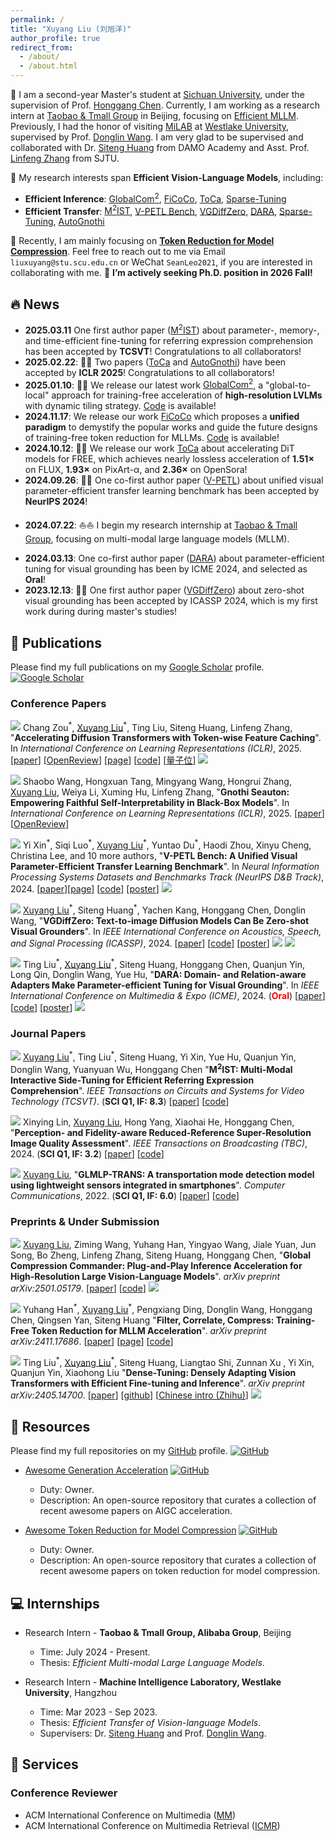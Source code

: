 ```yaml
---
permalink: /
title: "Xuyang Liu (刘旭洋)"
author_profile: true
redirect_from: 
  - /about/
  - /about.html
---
```



🌈 I am a second-year Master's student at [Sichuan University](https://en.scu.edu.cn/), under the supervision of Prof. [Honggang Chen](https://sites.google.com/view/honggangchen/). Currently, I am working as a research intern at [Taobao & Tmall Group](https://talent.taotian.com/) in Beijing, focusing on [Efficient MLLM](https://github.com/lijiannuist/Efficient-Multimodal-LLMs-Survey). <!--Previously, I had the honor of visiting the [VIP Lab](https://zhengfenglab.com/) at [SUSTech](https://www.sustech.edu.cn/en/), supervised by Prof. [Feng Zheng](https://faculty.sustech.edu.cn/?tagid=fengzheng&go=1&iscss=1&snapid=1&lang=en).--> Previously, I had the honor of visiting [MiLAB](https://milab.westlake.edu.cn/) at [Westlake University](https://www.westlake.edu.cn/), supervised by Prof. [Donglin Wang](https://en.westlake.edu.cn/faculty/donglin-wang.html). I am very glad to be supervised and collaborated with Dr. [Siteng Huang](https://kyonhuang.top/) from DAMO Academy and Asst. Prof. [Linfeng Zhang](http://www.zhanglinfeng.tech/) from SJTU.

<!-- 📌 My research interests span **Efficient Multi-modal Large Language Models**, including:

* **Discrimination**: [visual grounding](https://github.com/linhuixiao/Awesome-Visual-Grounding) and [referring video object segmentation](https://github.com/gaomingqi/Awesome-Video-Object-Segmentation).
* **Adaptation**: [parameter-efficient transfer learning](https://github.com/synbol/Awesome-Parameter-Efficient-Transfer-Learning) and [model compression](https://github.com/MingSun-Tse/Efficient-Deep-Learning).  
* **Reconstruction**: [super-resolution](https://github.com/ChaofWang/Awesome-Super-Resolution) and [image quality assessment](https://github.com/chaofengc/Awesome-Image-Quality-Assessment).
* **Generation**: [text-to-image generation](https://github.com/AlonzoLeeeooo/awesome-text-to-image-studies) and [text-to-video generation](https://github.com/soraw-ai/Awesome-Text-to-Video-Generation). -->

📌 My research interests span **Efficient Vision-Language Models**, including:
* **Efficient Inference**: [GlobalCom<sup>2</sup>](https://arxiv.org/abs/2501.05179), [FiCoCo](https://arxiv.org/abs/2411.17686), [ToCa](https://arxiv.org/abs/2410.05317), [Sparse-Tuning](https://arxiv.org/abs/2405.14700)
* **Efficient Transfer**: [M<sup>2</sup>IST](https://arxiv.org/abs/2407.01131), [V-PETL Bench](https://openreview.net/forum?id=yS1dUkQFnu), [VGDiffZero](https://arxiv.org/abs/2309.01141), [DARA](https://arxiv.org/abs/2405.06217), [Sparse-Tuning](https://arxiv.org/abs/2405.14700), [AutoGnothi](https://arxiv.org/abs/2410.21815)

📢 Recently, I am mainly focusing on **[Token Reduction for Model Compression](https://github.com/xuyang-liu16/Awesome-Token-Reduction-for-Model-Compression)**. Feel free to reach out to me via Email `liuxuyang@stu.scu.edu.cn` or WeChat `SeanLeo2021`, if you are interested in collaborating with me. 🙋 **I’m actively seeking Ph.D. position in 2026 Fall!**


## 🔥 News

* **2025.03.11** One first author paper ([M<sup>2</sup>IST](https://arxiv.org/abs/2407.01131)) about parameter-, memory-, and time-efficient fine-tuning for referring expression comprehension has been accepted by **TCSVT**! Congratulations to all collaborators!
* **2025.02.22**: 🎊🎊 Two papers ([ToCa](https://arxiv.org/abs/2410.05317) and [AutoGnothi](https://arxiv.org/abs/2410.21815)) have been accepted by **ICLR 2025**! Congratulations to all collaborators!
* **2025.01.10**: 🤗🤗 We release our latest work [GlobalCom<sup>2</sup>](https://arxiv.org/abs/2501.05179), a "global-to-local" approach for training-free acceleration of **high-resolution LVLMs** with dynamic tiling strategy. [Code](https://github.com/xuyang-liu16/GlobalCom2) is available!
* **2024.11.17**: We release our work [FiCoCo](https://ficoco-accelerate.github.io/) which proposes a **unified paradigm** to demystify the popular works and guide the future designs of training-free token reduction for MLLMs. [Code](https://github.com/kawhiiiileo/FiCoCo) is available!
* **2024.10.12**: 🚀🚀 We release our work [ToCa](https://arxiv.org/abs/2410.05317) about accelerating DiT models for FREE, which achieves nearly lossless acceleration of **1.51×** on FLUX, **1.93×** on PixArt-α, and **2.36×** on OpenSora! 
* **2024.09.26**: 🎊🎊 One co-first author paper ([V-PETL](https://openreview.net/forum?id=yS1dUkQFnu)) about unified visual parameter-efficient transfer learning benchmark has been accepted by **NeurIPS 2024**! 
<!-- * **2024.09.18**: One paper ([PFIQA](https://arxiv.org/abs/2405.09472)) about reference-reduced image quality assessment has been accepted by IEEE Transactions on Broadcasting! -->
* **2024.07.22**: ⛵⛵ I begin my research internship at [Taobao & Tmall Group](https://talent.taotian.com/), focusing on multi-modal large language models (MLLM).
<!-- * **[May 24, 2024]** One co-first author paper ([Sparse-Tuning](https://arxiv.org/abs/2405.14700)) about efficient fine-tuning and inference for Vision Transformers has been released! -->
* **2024.03.13**: One co-first author paper ([DARA](https://arxiv.org/abs/2405.06217)) about parameter-efficient tuning for visual grounding has been by ICME 2024, and selected as **Oral**! 
* **2023.12.13**: 🎊🎊 One first author paper ([VGDiffZero](https://arxiv.org/abs/2309.01141)) about zero-shot visual grounding has been accepted by ICASSP 2024, which is my first work during during master's studies! 


## 📝 Publications 
Please find my full publications on my [Google Scholar](https://scholar.google.com/citations?user=9VhMC1QAAAAJ&hl=en) profile. <a href="https://scholar.google.com/citations?user=9VhMC1QAAAAJ" target="_blank"><img src="https://img.shields.io/badge/dynamic/json?label=Paper%20Citations&query=total_citations&url=https%3A%2F%2Fcse.bth.se%2F~fer%2Fgooglescholar-api%2Fgooglescholar.php%3Fuser%3D9VhMC1QAAAAJ&logo=googlescholar&style=social" alt="Google Scholar"></a>

### Conference Papers

<a href="https://openreview.net/forum?id=yYZbZGo4ei" target="_blank"><img src="https://img.shields.io/badge/ICLR-2025-blue?style=flat-square"></a> Chang Zou<sup>\*</sup>, <u>Xuyang Liu</u><sup>\*</sup>, Ting Liu, Siteng Huang, Linfeng Zhang, &quot;**Accelerating Diffusion Transformers with Token-wise Feature Caching**&quot;. In *International Conference on Learning Representations (ICLR)*, 2025. [[paper](https://arxiv.org/pdf/2410.05317)] [[OpenReview](https://openreview.net/forum?id=yYZbZGo4ei)] [[page](https://toca2024.github.io/ToCa/)] [[code](https://github.com/Shenyi-Z/ToCa)] [[量子位](https://mp.weixin.qq.com/s/ZqVWslSEdjX00VMf6RqtcA)] <a href="https://github.com/Shenyi-Z/ToCa" target="_blank"><img src="https://img.shields.io/github/stars/Shenyi-Z/ToCa?style=social"></a>

<a href="https://openreview.net/forum?id=UvMSKonce8" target="_blank"><img src="https://img.shields.io/badge/ICLR-2025-blue?style=flat-square"></a> Shaobo Wang, Hongxuan Tang, Mingyang Wang, Hongrui Zhang, <u>Xuyang Liu</u>, Weiya Li, Xuming Hu, Linfeng Zhang, &quot;**Gnothi Seauton: Empowering Faithful Self-Interpretability in Black-Box Models**&quot;. In *International Conference on Learning Representations (ICLR)*, 2025. [[paper](https://arxiv.org/pdf/2410.21815)] [[OpenReview](https://openreview.net/forum?id=UvMSKonce8)]

<a href="https://openreview.net/forum?id=yS1dUkQFnu" target="_blank"><img src="https://img.shields.io/badge/NeurIPS-2024-blue?style=flat-square"></a> Yi Xin<sup>\*</sup>, Siqi Luo<sup>\*</sup>, <u>Xuyang Liu</u><sup>\*</sup>, Yuntao Du<sup>\*</sup>, Haodi Zhou, Xinyu Cheng, Christina Lee, and 10 more authors, &quot;**V-PETL Bench: A Unified Visual Parameter-Efficient Transfer Learning Benchmark**&quot;. In *Neural Information Processing Systems Datasets and Benchmarks Track (NeurlPS D&B Track)*, 2024. [[paper](https://openreview.net/forum?id=yS1dUkQFnu)][[page](https://v-petl-bench.github.io/)] [[code](https://github.com/synbol/Parameter-Efficient-Transfer-Learning-Benchmark)] [[poster](https://neurips.cc/virtual/2024/poster/97434)] <a href="https://github.com/synbol/Parameter-Efficient-Transfer-Learning-Benchmark" target="_blank"><img src="https://img.shields.io/github/stars/synbol/Parameter-Efficient-Transfer-Learning-Benchmark?style=social"></a>

<a href="https://ieeexplore.ieee.org/document/10445945" target="_blank"><img src="https://img.shields.io/badge/ICASSP-2024-blue?style=flat-square"></a> <u>Xuyang Liu</u><sup>\*</sup>, Siteng Huang<sup>\*</sup>, Yachen Kang, Honggang Chen, Donglin Wang, &quot;**VGDiffZero: Text-to-image Diffusion Models Can Be Zero-shot Visual Grounders**&quot;. In *IEEE International Conference on Acoustics, Speech, and Signal Processing (ICASSP)*, 2024. [[paper](https://arxiv.org/pdf/2309.01141.pdf)] [[code](https://github.com/xuyang-liu16/VGDiffZero)] [[poster](/files/ICASSP-2024-VGDiffZero-Poster.pdf)] <a href="https://github.com/xuyang-liu16/VGDiffZero" target="_blank"><img src="https://img.shields.io/github/stars/xuyang-liu16/VGDiffZero?style=social"></a> <a href="https://scholar.google.com/citations?view_op=view_citation&hl=zh-CN&user=9VhMC1QAAAAJ&citation_for_view=9VhMC1QAAAAJ:ULOm3_A8WrAC" target="_blank"><img src="https://img.shields.io/badge/dynamic/json?label=citations&query=publications.0.citations&url=https%3A%2F%2Fcse.bth.se%2F~fer%2Fgooglescholar-api%2Fgooglescholar.php%3Fuser%3D9VhMC1QAAAAJ&logo=googlescholar&style=social"></a>

<a href="https://ieeexplore.ieee.org/document/10688132" target="_blank"><img src="https://img.shields.io/badge/ICME-2024-blue?style=flat-square"></a> Ting Liu<sup>\*</sup>, <u>Xuyang Liu</u><sup>\*</sup>, Siteng Huang, Honggang Chen, Quanjun Yin, Long Qin, Donglin Wang, Yue Hu, &quot;**DARA: Domain- and Relation-aware Adapters Make Parameter-efficient Tuning for Visual Grounding**&quot;. In *IEEE International Conference on Multimedia & Expo (ICME)*, 2024. (<span style="color: red">**Oral**</span>) [[paper](https://arxiv.org/pdf/2405.06217)] [[code](https://github.com/liuting20/DARA)] [[poster](/files/ICME-2024-DARA-Poster.pdf)] <a href="https://github.com/liuting20/DARA" target="_blank"><img src="https://img.shields.io/github/stars/liuting20/DARA?style=social"></a>


### Journal Papers

<a href="https://arxiv.org/abs/2407.01131" target="_blank"><img src="https://img.shields.io/badge/TCSVT-2025-green?style=flat-square"></a> <u>Xuyang Liu</u><sup>\*</sup>, Ting Liu<sup>\*</sup>, Siteng Huang, Yi Xin, Yue Hu, Quanjun Yin, Donglin Wang, Yuanyuan Wu, Honggang Chen &quot;**M<sup>2</sup>IST: Multi-Modal Interactive Side-Tuning for Efficient Referring Expression Comprehension**&quot;. *IEEE Transactions on Circuits and Systems for Video Technology (TCSVT)*. (**SCI Q1, IF: 8.3**) [[paper](https://arxiv.org/pdf/2407.01131)] [[code](https://github.com/xuyang-liu16/M2IST/)]

<a href="https://ieeexplore.ieee.org/document/10742110" target="_blank"><img src="https://img.shields.io/badge/TBC-2024-green?style=flat-square"></a> Xinying Lin, <u>Xuyang Liu</u>, Hong Yang, Xiaohai He, Honggang Chen, &quot;**Perception- and Fidelity-aware Reduced-Reference Super-Resolution Image Quality Assessment**&quot;. *IEEE Transactions on Broadcasting (TBC)*, 2024. (**SCI Q1, IF: 3.2**) [[paper](https://arxiv.org/pdf/2405.09472)] [[code](https://github.com/xinyouu/PFIQA)] 

<a href="https://www.sciencedirect.com/science/article/abs/pii/S0140366422002535" target="_blank"><img src="https://img.shields.io/badge/COMPUT COMMUN-2022-green?style=flat-square"></a> <u>Xuyang Liu</u>, &quot;**GLMLP-TRANS: A transportation mode detection model using lightweight sensors integrated in smartphones**&quot;. *Computer Communications*, 2022. (**SCI Q1, IF: 6.0**) [[paper](https://www.sciencedirect.com/science/article/abs/pii/S0140366422002535)] [[code](https://github.com/xuyang-liu16/GLMLP-TRANS)] 


### Preprints & Under Submission

<a href="https://arxiv.org/abs/2501.05179" target="_blank"><img src="https://img.shields.io/badge/arXiv-2501.05179-B31B1B?style=flat-square"></a> <u>Xuyang Liu</u>, Ziming Wang, Yuhang Han, Yingyao Wang, Jiale Yuan, Jun Song, Bo Zheng, Linfeng Zhang, Siteng Huang, Honggang Chen, &quot;**Global Compression Commander: Plug-and-Play Inference Acceleration for High-Resolution Large Vision-Language Models**&quot;. *arXiv preprint arXiv:2501.05179*. [[paper](https://arxiv.org/pdf/2501.05179)] [[code](https://github.com/xuyang-liu16/GlobalCom2)] <a href="https://github.com/xuyang-liu16/GlobalCom2" target="_blank"><img src="https://img.shields.io/github/stars/xuyang-liu16/GlobalCom2?style=social"></a>


<a href="https://arxiv.org/abs/2411.17686" target="_blank"><img src="https://img.shields.io/badge/arXiv-2411.17686-B31B1B?style=flat-square"></a> Yuhang Han<sup>\*</sup>, <u>Xuyang Liu</u><sup>\*</sup>, Pengxiang Ding, Donglin Wang, Honggang Chen, Qingsen Yan, Siteng Huang &quot;**Filter, Correlate, Compress: Training-Free Token Reduction for MLLM Acceleration**&quot;. *arXiv preprint arXiv:2411.17686*. [[paper](https://arxiv.org/pdf/2411.17686)] [[page](https://ficoco-accelerate.github.io/)] [[code](https://github.com/kawhiiiileo/FiCoCo)]

<a href="https://arxiv.org/abs/2405.14700" target="_blank"><img src="https://img.shields.io/badge/arXiv-2405.14700-B31B1B?style=flat-square"></a> Ting Liu<sup>\*</sup>, <u>Xuyang Liu</u><sup>\*</sup>, Siteng Huang, Liangtao Shi, Zunnan Xu , Yi Xin, Quanjun Yin, Xiaohong Liu &quot;**Dense-Tuning: Densely Adapting Vision Transformers with Efficient Fine-tuning and Inference**&quot;. *arXiv preprint arXiv:2405.14700*. [[paper](https://arxiv.org/pdf/2405.14700)] [[github](https://github.com/liuting20/Sparse-Tuning)] [[Chinese intro (Zhihu)](https://zhuanlan.zhihu.com/p/702216557)] <a href="https://github.com/liuting20/Sparse-Tuning" target="_blank"><img src="https://img.shields.io/github/stars/liuting20/Sparse-Tuning?style=social"></a>



## 🤗 Resources
Please find my full repositories on my [GitHub](https://github.com/xuyang-liu16) profile. <a href="https://github.com/xuyang-liu16" target="_blank"><img src="https://img.shields.io/github/stars/xuyang-liu16.svg?style=social" alt="GitHub"></a>

* [Awesome Generation Acceleration](https://github.com/xuyang-liu16/Awesome-Generation-Acceleration) [![GitHub](https://img.shields.io/github/stars/xuyang-liu16/Awesome-Generation-Acceleration.svg?style=social)](https://github.com/xuyang-liu16/Awesome-Generation-Acceleration.git)
  * Duty: Owner.
  * Description: An open-source repository that curates a collection of recent awesome papers on AIGC acceleration.
 
* [Awesome Token Reduction for Model Compression](https://github.com/xuyang-liu16/Awesome-Token-Reduction-for-Model-Compression) [![GitHub](https://img.shields.io/github/stars/xuyang-liu16/Awesome-Token-Reduction-for-Model-Compression.svg?style=social)](https://github.com/xuyang-liu16/Awesome-Token-Reduction-for-Model-Compression.git)
  * Duty: Owner.
  * Description: An open-source repository that curates a collection of recent awesome papers on token reduction for model compression.
 
<!-- 
* [Awesome Parameter-Efficient Transfer Learning](https://github.com/synbol/Awesome-Parameter-Efficient-Transfer-Learning) [![GitHub](https://img.shields.io/github/stars/synbol/Awesome-Parameter-Efficient-Transfer-Learning.svg?style=social)](https://github.com/synbol/Awesome-Parameter-Efficient-Transfer-Learning.git)
  * Duty: Contributor.
  * Description: An open-source repository that curates a collection of recent awesome papers on parameter-efficient transfer learning. 
-->


## 💻 Internships
* Research Intern - **Taobao & Tmall Group, Alibaba Group**, Beijing
  * Time: July 2024 - Present.
  * Thesis: *Efficient Multi-modal Large Language Models*.
  
* Research Intern - **Machine Intelligence Laboratory, Westlake University**, Hangzhou
  * Time: Mar 2023 - Sep 2023.
  * Thesis: *Efficient Transfer of Vision-language Models*.
  * Supervisers: Dr. [Siteng Huang](https://kyonhuang.top/) and Prof. [Donglin Wang](https://en.westlake.edu.cn/faculty/donglin-wang.html).
   

## 📠 Services

### Conference Reviewer
* ACM International Conference on Multimedia ([MM](https://2024.acmmm.org/))
* ACM International Conference on Multimedia Retrieval ([ICMR](http://icmr2024.org/))

